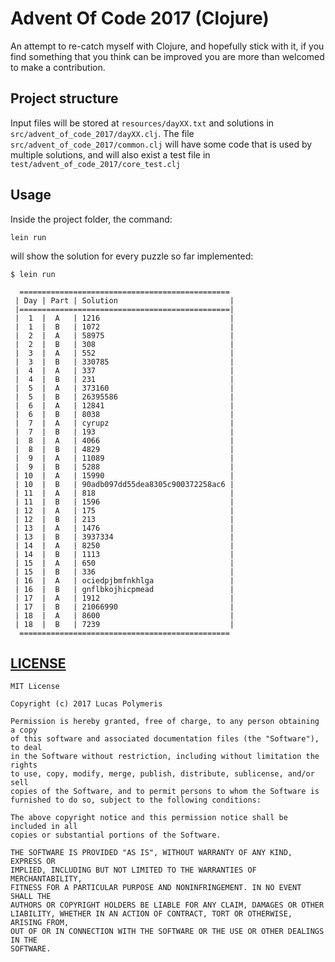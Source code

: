 # Advent Of Code 2017 (Clojure)

An attempt to re-catch myself with Clojure, and hopefully stick with it,
if you find something that you think can be improved you are more than
welcomed to make a contribution.

## Project structure

Input files will be stored at ```resources/dayXX.txt```
and solutions in ```src/advent_of_code_2017/dayXX.clj```.
The file ```src/advent_of_code_2017/common.clj``` will have
some code that is used by multiple solutions, and will also
exist a test file in ```test/advent_of_code_2017/core_test.clj```

## Usage

Inside the project folder, the command:

``` text
lein run
```

will show the solution for every puzzle so far implemented:

``` text
$ lein run

  ===============================================
 | Day | Part | Solution                         |
 |===============================================|
 |  1  |  A   | 1216                             |
 |  1  |  B   | 1072                             |
 |  2  |  A   | 58975                            |
 |  2  |  B   | 308                              |
 |  3  |  A   | 552                              |
 |  3  |  B   | 330785                           |
 |  4  |  A   | 337                              |
 |  4  |  B   | 231                              |
 |  5  |  A   | 373160                           |
 |  5  |  B   | 26395586                         |
 |  6  |  A   | 12841                            |
 |  6  |  B   | 8038                             |
 |  7  |  A   | cyrupz                           |
 |  7  |  B   | 193                              |
 |  8  |  A   | 4066                             |
 |  8  |  B   | 4829                             |
 |  9  |  A   | 11089                            |
 |  9  |  B   | 5288                             |
 | 10  |  A   | 15990                            |
 | 10  |  B   | 90adb097dd55dea8305c900372258ac6 |
 | 11  |  A   | 818                              |
 | 11  |  B   | 1596                             |
 | 12  |  A   | 175                              |
 | 12  |  B   | 213                              |
 | 13  |  A   | 1476                             |
 | 13  |  B   | 3937334                          |
 | 14  |  A   | 8250                             |
 | 14  |  B   | 1113                             |
 | 15  |  A   | 650                              |
 | 15  |  B   | 336                              |
 | 16  |  A   | ociedpjbmfnkhlga                 |
 | 16  |  B   | gnflbkojhicpmead                 |
 | 17  |  A   | 1912                             |
 | 17  |  B   | 21066990                         |
 | 18  |  A   | 8600                             |
 | 18  |  B   | 7239                             |
  ===============================================
```

## [LICENSE](https://github.com/Average-user/adventofcode-clj-2017/tree/master/LICENSE)

``` text
MIT License

Copyright (c) 2017 Lucas Polymeris

Permission is hereby granted, free of charge, to any person obtaining a copy
of this software and associated documentation files (the "Software"), to deal
in the Software without restriction, including without limitation the rights
to use, copy, modify, merge, publish, distribute, sublicense, and/or sell
copies of the Software, and to permit persons to whom the Software is
furnished to do so, subject to the following conditions:

The above copyright notice and this permission notice shall be included in all
copies or substantial portions of the Software.

THE SOFTWARE IS PROVIDED "AS IS", WITHOUT WARRANTY OF ANY KIND, EXPRESS OR
IMPLIED, INCLUDING BUT NOT LIMITED TO THE WARRANTIES OF MERCHANTABILITY,
FITNESS FOR A PARTICULAR PURPOSE AND NONINFRINGEMENT. IN NO EVENT SHALL THE
AUTHORS OR COPYRIGHT HOLDERS BE LIABLE FOR ANY CLAIM, DAMAGES OR OTHER
LIABILITY, WHETHER IN AN ACTION OF CONTRACT, TORT OR OTHERWISE, ARISING FROM,
OUT OF OR IN CONNECTION WITH THE SOFTWARE OR THE USE OR OTHER DEALINGS IN THE
SOFTWARE.
```
